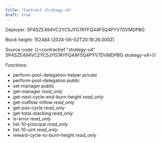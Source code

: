 ```yaml
---
title: "Contract strategy-v4"
draft: true
---
```

Deployer: SP4SZE494VC2YC5JYG7AYFQ44F5Q4PYV7DVMDPBG


 



Block height: 152484 (2024-06-02T20:18:26.000Z)

Source code: {{<contractref "strategy-v4" SP4SZE494VC2YC5JYG7AYFQ44F5Q4PYV7DVMDPBG strategy-v4>}}

Functions:

* perform-pool-delegation-helper _private_
* perform-pool-delegation _public_
* set-manager _public_
* get-manager _read_only_
* get-next-cycle-end-burn-height _read_only_
* get-outflow-inflow _read_only_
* get-pox-cycle _read_only_
* get-total-stacking _read_only_
* is-error _read_only_
* list-10-principal _read_only_
* list-10-uint _read_only_
* reward-cycle-to-burn-height _read_only_
